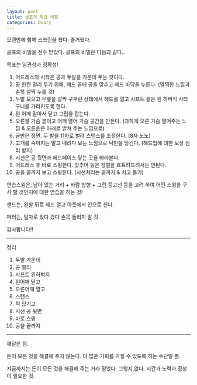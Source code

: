 ```yaml
---
layout: post
title: 골프의 특급 비밀
categories: Diary
---
```


오랜만에 함께 스크린을 쳤다. 즐거웠다.

골프의 비밀을 전수 받았다. 골프의 비밀은 다음과 같다..

목표는 일관성과 정확성!

1. 어드레스의 시작은 공과 두발을 가운데 두는 것이다.
2. 공 한칸 멀리 두기 위해, 해드 끝에 공을 맞추고 헤드 바닥을 누른다. (멀찍한 느낌과 손목 살짝 누를 것)
3. 두발 모으고 무릎을 살짝 구부린 상태에서 헤드를 열고 샤프트 끝은 왼 허버직 사타구니를 가리키도록 한다. 
4. 왼 어깨 말아서 닫고 그립을 잡는다.
5. 오른팔 가슴 붙이고 어깨 열어 가슴 공간을 만든다. (과하게 오른 가슴 열어주는 느낌 & 오른손은 아래로 받쳐 주는 느낌으로)
6. 골반은 정면. 두 발을 11자로 벌려 스탠스를 조정한다. (8자 노노)
7. 고개를 숙이지는 말고 내려다 보는 느낌으로 턱만을 당긴다. (헤드업에 대한 보상 심리 방지)
8. 시선은 공 뒷면과 헤드페이스 닿는 곳을 바라본다.
9. 어드레스 후 바로 스윙한다. 맞추어 놓은 정렬을 흐트려뜨려서는 안된다.
10. 공을 끝까지 보고 스윙한다. (시선처리는 끝까지 & 치고 돌기)

연습스윙은, 남아 있는 거리 + 바람 방향 + 그린 등고선 등을 고려 하여 어떤 스윙을 구사 할 것인지에 대한 연습을 하는 것!

샌드는, 왼발 뒤로 헤드 열고 아웃에서 인으로 친다.

퍼터는, 일자로 왔다 갔다 손목 돌리지 말 것.

감사합니다!!


---
정리

1. 두발 가운데
2. 공 멀리
3. 샤프트 왼허벅지
4. 왼어깨 닫고 
5. 오른어깨 열고
6. 스탠스
7. 턱 당기고
8. 시선 공 뒷면
9. 바로 스윙
10. 공을 끝까지

---

깨달은 점.

돈이 모든 것을 해결해 주지 않는다. 더 많은 기회를 가질 수 있도록 하는 수단일 뿐.

지금까지는 돈이 모든 것을 해결해 주는 거라 믿었다. 그렇지 않다. 시간과 노력과 정성이 필요한 것.